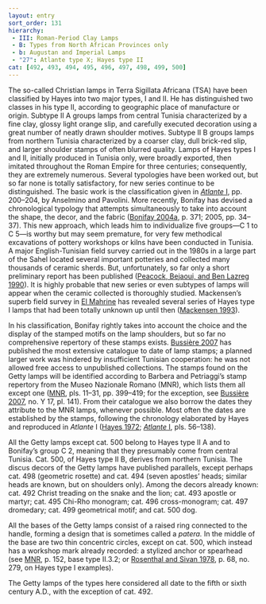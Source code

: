 ```yaml
---
layout: entry
sort_order: 131
hierarchy:
 - III: Roman-Period Clay Lamps
 - B: Types from North African Provinces only
 - b: Augustan and Imperial Lamps
 - "27": Atlante type X; Hayes type II
cat: [492, 493, 494, 495, 496, 497, 498, 499, 500]
---
```


The so-called Christian lamps in Terra Sigillata Africana (TSA) have been classified by Hayes into two major types, I and II. He has distinguished two classes in his type II, according to geographic place of manufacture or origin. Subtype II A groups lamps from central Tunisia characterized by a fine clay, glossy light orange slip, and carefully executed decoration using a great number of neatly drawn shoulder motives. Subtype II B groups lamps from northern Tunisia characterized by a coarser clay, dull brick-red slip, and larger shoulder stamps of often blurred quality. Lamps of Hayes types I and II, initially produced in Tunisia only, were broadly exported, then imitated throughout the Roman Empire for three centuries; consequently, they are extremely numerous. Several typologies have been worked out, but so far none is totally satisfactory, for new series continue to be distinguished. The basic work is the classification given in <a href='../../bibliography/#atlante-i'>*Atlante* I</a>, pp. 200–204, by Anselmino and Pavolini. More recently, Bonifay has devised a chronological typology that attempts simultaneously to take into account the shape, the decor, and the fabric (<a href='../../bibliography/#bonifay-2004a'>Bonifay 2004a</a>, p. 371; 2005, pp. 34–37). This new approach, which leads him to individualize five groups—C 1 to C 5—is worthy but may seem premature, for very few methodical excavations of pottery workshops or kilns have been conducted in Tunisia. A major English-Tunisian field survey carried out in the 1980s in a large part of the Sahel located several important potteries and collected many thousands of ceramic sherds. But, unfortunately, so far only a short preliminary report has been published (<a href='../../bibliography/#peacock-bejaoui-ben-lazreg-1990'>Peacock, Bejaoui, and Ben Lazreg 1990</a>). It is highly probable that new series or even subtypes of lamps will appear when the ceramic collected is thoroughly studied. Mackensen’s superb field survey in <a href='../../map/#loc_8697597'> El Mahrine</a> has revealed several series of Hayes type I lamps that had been totally unknown up until then (<a href='../../bibliography/#mackensen-1993'>Mackensen 1993</a>).

In his classification, Bonifay rightly takes into account the choice and the display of the stamped motifs on the lamp shoulders, but so far no comprehensive repertory of these stamps exists. <a href='../../bibliography/#bussiere-2007'>Bussière 2007</a> has published the most extensive catalogue to date of lamp stamps; a planned larger work was hindered by insufficient Tunisian cooperation: he was not allowed free access to unpublished collections. The stamps found on the Getty lamps will be identified according to Barbera and Petriaggi’s stamp repertory from the Museo Nazionale Romano (MNR), which lists them all except one (<a href='../../bibliography/#mnr'>MNR</a>, pls. 11–31, pp. 399–419; for the exception, see <a href='../../bibliography/#bussiere-2007'>Bussière 2007</a>, no. Y 17, pl. 141). From their catalogue we also borrow the dates they attribute to the MNR lamps, whenever possible. Most often the dates are established by the stamps, following the chronology elaborated by Hayes and reproduced in *Atlante* I (<a href='../../bibliography/#hayes-1972'>Hayes 1972</a>; <a href='../../bibliography/#atlante-i'>*Atlante* I</a>, pls. 56–138).

All the Getty lamps except cat. 500 belong to Hayes type II A and to Bonifay’s group C 2, meaning that they presumably come from central Tunisia. Cat. 500, of Hayes type II B, derives from northern Tunisia. The discus decors of the Getty lamps have published parallels, except perhaps cat. 498 (geometric rosette) and cat. 494 (seven apostles’ heads; similar heads are known, but on shoulders only). Among the decors already known: cat. 492 Christ treading on the snake and the lion; cat. 493 apostle or martyr; cat. 495 Chi-Rho monogram; cat. 496 cross-monogram; cat. 497 dromedary; cat. 499 geometrical motif; and cat. 500 dog.

All the bases of the Getty lamps consist of a raised ring connected to the handle, forming a design that is sometimes called a *patera.* In the middle of the base are two thin concentric circles, except on cat. 500, which instead has a workshop mark already recorded: a stylized anchor or spearhead (see <a href='../../bibliography/#mnr'>MNR</a>, p. 152, base type II.3.2; or <a href='../../bibliography/#rosenthal-sivan-1978'>Rosenthal and Sivan 1978</a>, p. 68, no. 279, on Hayes type I examples).

The Getty lamps of the types here considered all date to the fifth or sixth century A.D., with the exception of cat. 492.
